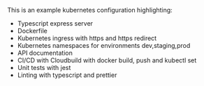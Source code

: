 This is an example kubernetes configuration highlighting:

- Typescript express server
- Dockerfile
- Kubernetes ingress with https and https redirect
- Kubernetes namespaces for environments dev,staging,prod
- API documentation
- CI/CD with Cloudbuild with docker build, push and kubectl set
- Unit tests with jest
- Linting with typescript and prettier
